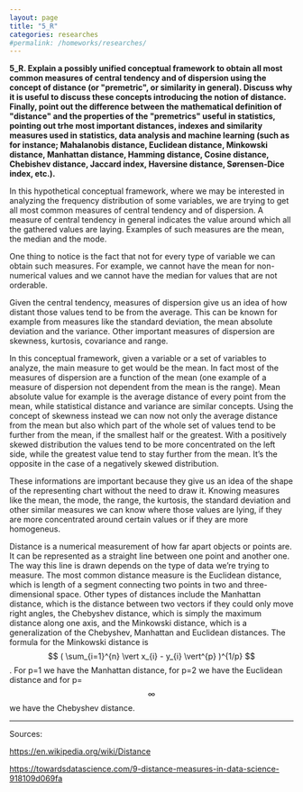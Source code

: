 ```yaml
---
layout: page
title: "5_R"
categories: researches
#permalink: /homeworks/researches/
---
```

<b>5_R. Explain a possibly unified conceptual framework to obtain all most common measures of central tendency and of dispersion using the concept of distance (or "premetric", or similarity in general). Discuss why it is useful to discuss these concepts introducing the notion of distance. Finally, point out the difference between the mathematical definition of "distance" and the properties of the "premetrics" useful in statistics, pointing out trhe most important distances, indexes and similarity measures used in statistics, data analysis and machine learning (such as for instance; Mahalanobis distance, Euclidean distance, Minkowski distance, Manhattan distance, Hamming distance, Cosine distance, Chebishev distance, Jaccard index, Haversine distance, Sørensen-Dice index, etc.).</b>

In this hypothetical conceptual framework, where we may be interested in analyzing the frequency distribution of some variables, we are trying to get all most common measures of central tendency and of dispersion. A measure of central tendency in general indicates the value around which all the gathered values are laying. Examples of such measures are the mean, the median and the mode. 

One thing to notice is the fact that not for every type of variable we can obtain such measures. For example, we cannot have the mean for non-numerical values and we cannot have the median for values that are not orderable.

Given the central tendency, measures of dispersion give us an idea of how distant those values tend to be from the average. This can be known for example from measures like the standard deviation, the mean absolute deviation and the variance. Other important measures of dispersion are skewness, kurtosis, covariance and range.

In this conceptual framework, given a variable or a set of variables to analyze, the main measure to get would be the mean. In fact most of the measures of dispersion are a function of the mean (one example of a measure of dispersion not dependent from the mean is the range). Mean absolute value for example is the average distance of every point from the mean, while statistical distance and variance are similar concepts. Using the concept of skewness instead we can now not only the average distance from the mean but also which part of the whole set of values tend to be further from the mean, if the smallest half or the greatest. With a positively skewed distribution the values tend to be more concentrated on the left side, while the greatest value tend to stay further from the mean. It’s the opposite in the case of a negatively skewed distribution.

These informations are important because they give us an idea of the shape of the representing chart without the need to draw it. Knowing measures like the mean, the mode, the range, the kurtosis, the standard deviation and other similar measures we can know where those values are lying, if they are more concentrated around certain values or if they are more homogeneus.

Distance is a numerical measurement of how far apart objects or points are. It can be represented as a straight line between one point and another one. The way this line is drawn depends on the type of data we’re trying to measure. The most common distance measure is the Euclidean distance, which is length of a segment connecting two points in two and three-dimensional space. Other types of distances include the Manhattan distance, which is the distance between two vectors if they could only move right angles, the Chebyshev distance, which is simply the maximum distance along one axis, and the Minkowski distance, which is a generalization of the Chebyshev, Manhattan and Euclidean distances. The formula for the Minkowski distance is $$ ( \sum_{i=1}^{n} \vert x_{i} - y_{i} \vert^{p} )^{1/p} $$. For p=1 we have the Manhattan distance, for p=2 we have the Euclidean distance and for p=$$\infty$$ we have the Chebyshev distance.

---------------------------------------------------------------------------------------

Sources:

https://en.wikipedia.org/wiki/Distance

https://towardsdatascience.com/9-distance-measures-in-data-science-918109d069fa



